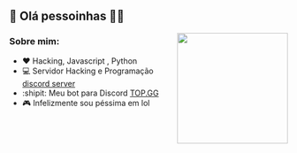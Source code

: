 
## 👋 Olá pessoinhas  :man_technologist:



<img align='right' src='https://user-images.githubusercontent.com/5713670/87202985-820dcb80-c2b6-11ea-9f56-7ec461c497c3.gif' width='200"'>


### Sobre mim:
- :heart: Hacking, Javascript , Python
- 💻 Servidor Hacking e Programação [discord server](https://discord.gg/cvBFQWczRt)
- :shipit: Meu bot para Discord [TOP.GG](https://top.gg/bot/687035920452550687)
- 🎮 Infelizmente sou péssima em lol


